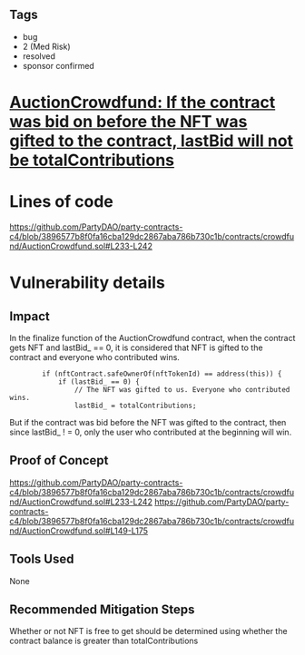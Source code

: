 ## Tags

- bug
- 2 (Med Risk)
- resolved
- sponsor confirmed

# [AuctionCrowdfund: If the contract was bid on before the NFT was gifted to the contract, lastBid will not be totalContributions](https://github.com/code-423n4/2022-09-party-findings/issues/147) 

# Lines of code

https://github.com/PartyDAO/party-contracts-c4/blob/3896577b8f0fa16cba129dc2867aba786b730c1b/contracts/crowdfund/AuctionCrowdfund.sol#L233-L242


# Vulnerability details

## Impact
In the finalize function of the AuctionCrowdfund contract, when the contract gets NFT and lastBid_ == 0, it is considered that NFT is gifted to the contract and everyone who contributed wins.
```
        if (nftContract.safeOwnerOf(nftTokenId) == address(this)) {
            if (lastBid_ == 0) {
                // The NFT was gifted to us. Everyone who contributed wins.
                lastBid_ = totalContributions;
```
But if the contract was bid before the NFT was gifted to the contract, then since lastBid_ ! = 0, only the user who contributed at the beginning will win.
## Proof of Concept
https://github.com/PartyDAO/party-contracts-c4/blob/3896577b8f0fa16cba129dc2867aba786b730c1b/contracts/crowdfund/AuctionCrowdfund.sol#L233-L242
https://github.com/PartyDAO/party-contracts-c4/blob/3896577b8f0fa16cba129dc2867aba786b730c1b/contracts/crowdfund/AuctionCrowdfund.sol#L149-L175
## Tools Used
None
## Recommended Mitigation Steps
Whether or not NFT is free to get should be determined using whether the contract balance is greater than totalContributions